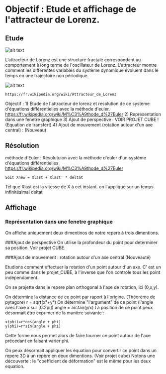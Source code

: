 # Objectif : Etude et affichage de l'attracteur de Lorenz.

## Etude
![alt text](https://github.com/pierreravenel/Mini-Projets-C/blob/master/projet_attracteur_de_Lorenz/out.PNG)

L’attracteur de Lorenz est une structure fractale correspondant au comportement à long terme de l'oscillateur de Lorenz. L'attracteur montre comment les différentes variables du système dynamique évoluent dans le temps en une trajectoire non périodique.

![alt text](https://wikimedia.org/api/rest_v1/media/math/render/svg/c32b412baae29eb2c914c397d425023188c3d433)

    https://fr.wikipedia.org/wiki/Attracteur_de_Lorenz

Objectif :
    1) Etude de l'attracteur de lorenz et resolution de ce système d'équations différentielles
       avec la méthode d'euler. https://fr.wikipedia.org/wiki/M%C3%A9thode_d%27Euler
    2) Représentation dans une fenetre graphique
    3) Ajout de perspective : VOIR PROJET CUBE ! (Equation de transfert)
    4) Ajout de mouvement (rotation autour d'un axe central) : (Nouveau)

## Résolution
méthode d'Euler :
Résolutuion avec la méthode d'euler d'un système d'équations différentielles
    https://fr.wikipedia.org/wiki/M%C3%A9thode_d%27Euler
    
    Soit Xnew = Xlast + Xlast' * deltat
Tel que Xlast est la vitesse de X à cet instant. on l'applique sur un temps infinitésimal deltat

## Affichage
### Représentation dans une fenetre graphique
On affiche uniquement deux dimentinos de notre repere à trois dimentions.

###Ajout de perspective
On utilise la profondeur du point pour determiner sa position. Voir projet CUBE.

###Ajout de mouvement : rotation autour d'un axe central (Nouveauté)

Etudions comment effectuer la rotation d'un point autour d'un axe. C' est un peu comme dans le projet_CUBE, à l'inverse que l'on controle tous les point indépendament.

On se projette dans le repere plan orthogonal à l'axe de rotation, ici (0,x,y).

On détermine la distance de ce point par raport à l'origine. (Théorème de pytagore)
	r = sqrt(x²+y²)
On détermine "l'argument" de ce point (l'angle avec l'axe x sur [0:2pi])
	angle = arctan(y/x)
La position de ce point peux désormait être exprimer de la manière suivante :
	
	x(phi)=r*cos(angle + phi)
	y(phi)=r*sin(angle + phi)

Cette forme nous permet alors de faire tourner ce point autour de l'axe précedant en faisant varier phi.

On peux désormait appliquer les équation pour convertir ce point dans un repere 3D à un repère en deux dimentions. (Voir projet cube)
Notons une découverte : le "coefficient de déformation" est le même pour les deux equation. 

